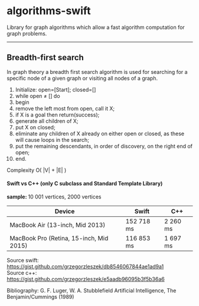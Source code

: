 algorithms-swift  
===================

Library for graph algorithms which allow a fast algorithm computation for graph problems.

----------

Breadth-first search
-------------

In graph theory a breadth first search algorithm is used for searching for a specific node of a given graph or visiting all nodes of a graph. 

1.  Initialize: open=[Start]; closed=[]
2.  while open ≠ [] do
3.  begin
4. 	 remove the left most from open, call it X;
5.	 if X is a goal then return(success);
6.	 generate all children of X;
7.	 put X on closed;
8.	 eliminate any children of X already on either open or closed, as these will cause loops in the search;
9.	 put the remaining descendants, in order of discovery, on the right end of open;
10. end.

Complexity O( |V| + |E| )

#### Swift vs C++ (only C subclass and Standard Template Library)

<b> sample: </b> 10 001 vertices, 2000 vertices

Device  |  Swift  |  C++
------------- | ------------- | -------------
MacBook Air (13-inch, Mid 2013)  | 152 718 ms  | 2 260 ms 
MacBook Pro (Retina, 15-inch, Mid 2015)  | 116 853 ms  | 1 697 ms 

Source swift: https://gist.github.com/grzegorzleszek/db8546067844ae1ad9a1 <br>
Source c++: https://gist.github.com/grzegorzleszek/e5aadb96095b3f5b36a6

Bibliography: G. F. Luger, W. A. Stubblefield Artificial Intelligence, The Benjamin/Cummings (1989)
